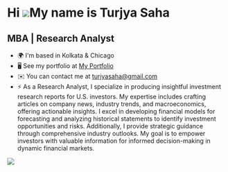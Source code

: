 Hi ![](https://user-images.githubusercontent.com/18350557/176309783-0785949b-9127-417c-8b55-ab5a4333674e.gif)My name is Turjya Saha
===================================================================================================================================

MBA | Research Analyst
----------------------

* 🌍  I'm based in Kolkata & Chicago
* 🖥️  See my portfolio at [My Portfolio](http://t.co/1BFlm3pTiB)
* ✉️  You can contact me at [turjyasaha@gmail.com](mailto:turjyasaha@gmail.com)
* ⚡  As a Research Analyst, I specialize in producing insightful investment research reports for U.S. investors. My expertise includes crafting articles on company news, industry trends, and macroeconomics, offering actionable insights. I excel in developing financial models for forecasting and analyzing historical statements to identify investment opportunities and risks. Additionally, I provide strategic guidance through comprehensive industry outlooks. My goal is to empower investors with valuable information for informed decision-making in dynamic financial markets.

<a href="https://www.x.com/turjyasaha" target="_blank" rel="noreferrer"><img
src="https://img.shields.io/twitter/follow/turjyasaha?logo=twitter&style=for-the-badge&color=0891b2&labelColor=1c1917"
/></a>
